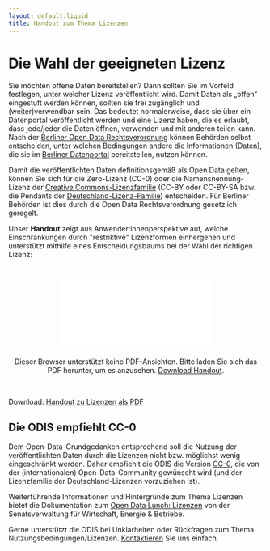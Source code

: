 ```yaml
---
layout: default.liquid
title: Handout zum Thema Lizenzen
---
```


# Die Wahl der geeigneten Lizenz 

Sie möchten offene Daten bereitstellen? Dann sollten Sie im Vorfeld festlegen, unter welcher Lizenz veröffentlicht wird. Damit Daten als „offen“ eingestuft werden können, sollten sie frei zugänglich und (weiter)verwendbar sein. Das bedeutet normalerweise, dass sie über ein Datenportal veröffentlicht werden und eine Lizenz haben, die es erlaubt, dass jede/jeder die Daten öffnen, verwenden und mit anderen teilen kann. Nach der <a href="https://www.berlin.de/sen/justiz/service/gesetze-und-verordnungen/2020/ausgabe-nr-35-vom-24-7-2020-s-617-632.pdf" target="blank">Berliner Open Data Rechtsverordnung</a> können Behörden selbst entscheiden, unter welchen Bedingungen andere die Informationen (Daten), die sie im <a href="https://daten.berlin.de/" target="blank">Berliner Datenportal</a> bereitstellen, nutzen können. 

Damit die veröffentlichten Daten definitionsgemäß als Open Data gelten, können Sie sich für die Zero-Lizenz (CC-0) oder die Namensnennung-Lizenz der <a href="https://creativecommons.org/licenses/?lang=de" target="blank">Creative Commons-Lizenzfamilie</a> (CC-BY oder CC-BY-SA bzw. die Pendants der <a href="https://www.govdata.de/lizenzen" target="blank">Deutschland-Lizenz-Familie</a>) entscheiden. Für Berliner Behörden ist dies durch die Open Data Rechtsverordnung gesetzlich geregelt. 

Unser **Handout** zeigt aus Anwender:innenperspektive auf, welche Einschränkungen durch "restriktive" Lizenzformen einhergehen und unterstützt  mithilfe eines Entscheidungsbaums bei der Wahl der richtigen Lizenz:
<br><br>

<center>
  <object data="/assets/file-download/Lizenzen_Handout_v4.pdf" type="application/pdf" class="pdf">
      <embed src="/assets/file-download/Lizenzen_Handout_v4.pdf">
          <p>Dieser Browser unterstützt keine PDF-Ansichten. Bitte laden Sie sich das PDF herunter, um es anzusehen. <a href="/assets/file-download/Lizenzen_Handout_v4.pdf">Download Handout</a>.</p>
  </object>
</center>
<br>

Download: [Handout zu Lizenzen als PDF](/assets/file-download/Lizenzen_Handout_v4.pdf)


## Die ODIS empfiehlt CC-0

Dem Open-Data-Grundgedanken entsprechend soll die Nutzung der veröffentlichten Daten durch die Lizenzen nicht bzw. möglichst wenig eingeschränkt werden. Daher empfiehlt die ODIS die Version <a href="https://creativecommons.org/publicdomain/zero/1.0/deed.de" target="blank">CC-0</a>, die von der (internationalen) Open-Data-Community gewünscht wird (und der Lizenzfamilie der Deutschland-Lizenzen vorzuziehen ist). 

Weiterführende Informationen und Hintergründe zum Thema Lizenzen bietet die Dokumentation zum <a href="https://www.berlin.de/sen/wirtschaft/digitalisierung/open-data/veranstaltungen/artikel.1184326.php" target="blank">Open Data Lunch: Lizenzen</a> von der Senatsverwaltung für Wirtschaft,
Energie & Betriebe. 


Gerne unterstützt die ODIS bei Unklarheiten oder Rückfragen zum Thema Nutzungsbedingungen/Lizenzen. 
<a href="/contact">Kontaktieren</a> Sie uns einfach.


